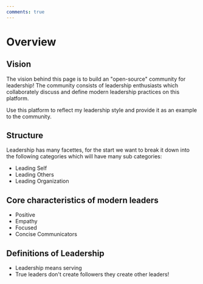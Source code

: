 ```yaml
---
comments: true
---
```

# Overview

## Vision

The vision behind this page is to build an "open-source" community for leadership!
The community consists of leadership enthusiasts which collaborately discuss and define modern leadership practices on this platform. <br>

Use this platform to reflect my leadership style and provide it as an example to the community.

## Structure

Leadership has many facettes, for the start we want to break it down into the following categories which will have many sub categories:

* Leading Self
* Leading Others
* Leading Organization


## Core characteristics of modern leaders

* Positive
* Empathy
* Focused
* Concise Communicators


## Definitions of Leadership

* Leadership means serving 
* True leaders don't create followers they create other leaders!